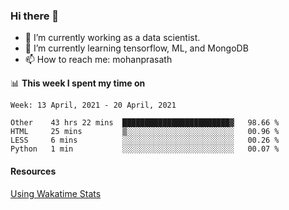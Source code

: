 ### Hi there 👋

- 🔭 I’m currently working as a data scientist.
- 🌱 I’m currently learning tensorflow, ML, and MongoDB
- 📫 How to reach me: mohanprasath

📊 **This week I spent my time on**
<!--START_SECTION:waka-->
```text
Week: 13 April, 2021 - 20 April, 2021

Other    43 hrs 22 mins  ████████████████████████▓   98.66 % 
HTML     25 mins         ▒░░░░░░░░░░░░░░░░░░░░░░░░   00.96 % 
LESS     6 mins          ░░░░░░░░░░░░░░░░░░░░░░░░░   00.26 % 
Python   1 min           ░░░░░░░░░░░░░░░░░░░░░░░░░   00.07 % 
```
<!--END_SECTION:waka-->

#### Resources
[Using Wakatime Stats](https://github.com/marketplace/actions/waka-readme)
